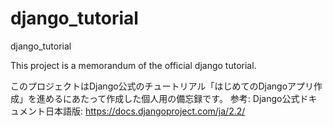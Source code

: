 # django_tutorial
django_tutorial

This project is a memorandum of the official django tutorial.

このプロジェクトはDjango公式のチュートリアル「はじめてのDjangoアプリ作成」を進めるにあたって作成した個人用の備忘録です。
参考: Django公式ドキュメント日本語版: https://docs.djangoproject.com/ja/2.2/
